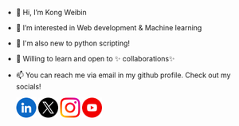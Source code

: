 - 👋 Hi, I’m Kong Weibin
- 👀 I’m interested in Web development & Machine learning
- 🌱 I'm also new to python scripting!
- 💞️ Willing to learn and open to ✨ collaborations✨
- 📫 You can reach me via email in my github profile. Check out my socials!
  
    [<img src="https://raw.githubusercontent.com/Weibin-K/Weibin-K/main/socials/linkedin.png" height="40em" align="center" alt="Follow weibin-kong on LinkedIn" title="Follow weibin-kong on LinkedIn"/>](https://www.linkedin.com/in/weibin-kong/) 
    [<img src="https://raw.githubusercontent.com/Weibin-K/Weibin-K/main/socials/twitter.png" height="40em" align="center" alt="Follow weibin-kong on Twitter" title="Follow weibin-kong on Twitter"/>](https://twitter.com/k_weibin) 
    [<img src="https://github.com/Weibin-K/Weibin-K/blob/main/socials/instagram.png?raw=true" height="40em" align="center" alt="Follow weibin-kong on Instagram" title="Follow weibin-kong on Instagram"/>](https://instagram.com/weibin_k) 
    [<img src="https://github.com/Weibin-K/Weibin-K/blob/main/socials/youtube.png?raw=true" height="40em" align="center" alt="Follow weibin-kong on Youtube" title="Follow weibin-kong on Youtube"/>](https://www.youtube.com/@wb4173) 


<!---
<code><img height="20" src="https://raw.githubusercontent.com/github/explore/80688e429a7d4ef2fca1e82350fe8e3517d3494d/topics/python/python.png"></code>
<!---
Weibin-K/Weibin-K is a ✨ special ✨ repository because its `README.md` (this file) appears on your GitHub profile.
You can click the Preview link to take a look at your changes.
--->
